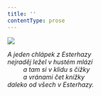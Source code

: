 ```yaml
---
title: ''
contentType: prose
---
```


<section>

![](../Images/092.jpg)

_A jeden chlápek z Esterhazy  
nejraděj ležel v hustém mlází  
         a tam si v klidu s čížky  
         a vránami čet knížky  
daleko od všech v Esterhazy._

</section>
